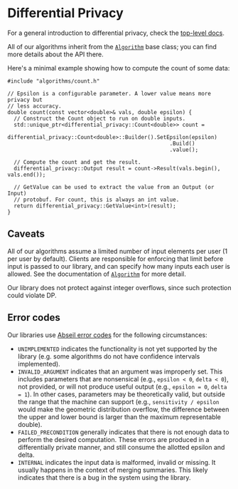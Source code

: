 
# Differential Privacy

For a general introduction to differential privacy, check the
[top-level docs](https://github.com/google/differential-privacy/blob/main/differential_privacy.md).

All of our algorithms inherit from the [`Algorithm`](algorithms/algorithm.md)
base class; you can find more details about the API there.

Here's a minimal example showing how to compute the count of some data:

```
#include "algorithms/count.h"

// Epsilon is a configurable parameter. A lower value means more privacy but
// less accuracy.
double count(const vector<double>& vals, double epsilon) {
  // Construct the Count object to run on double inputs.
  std::unique_ptr<differential_privacy::Count<double>> count =
     differential_privacy::Count<double>::Builder().SetEpsilon(epsilon)
                                                   .Build()
                                                   .value();

  // Compute the count and get the result.
  differential_privacy::Output result = count->Result(vals.begin(), vals.end());

  // GetValue can be used to extract the value from an Output (or Input)
  // protobuf. For count, this is always an int value.
  return differential_privacy::GetValue<int>(result);
}

```

## Caveats

All of our algorithms assume a limited number of input elements per user (1 per
user by default). Clients are responsible for enforcing that limit before input
is passed to our library, and can specify how many inputs each user is allowed.
See the documentation of [`Algorithm`](algorithms/algorithm.md) for more detail.

Our library does not protect against integer overflows, since such protection
could violate DP.

## Error codes

Our libraries use
[Abseil error codes](https://github.com/abseil/abseil-cpp/blob/master/absl/status/status.h#L90)
for the following circumstances:

*   `UNIMPLEMENTED` indicates the functionality is not yet supported by the
    library (e.g. some algorithms do not have confidence intervals implemented).
*   `INVALID_ARGUMENT` indicates that an argument was improperly set. This
    includes parameters that are nonsensical (e.g., `epsilon < 0`, `delta < 0`),
    not provided, or will not produce useful output (e.g., `epsilon = 0`,
    `delta = 1`). In other cases, parameters may be theoretically valid, but
    outside the range that the machine can support (e.g., `sensitivity / epsilon`
    would make the geometric distribution overflow, the difference between the
    upper and lower bound is larger than the maximum representable double).
*   `FAILED_PRECONDITION` generally indicates that there is not enough data to
    perform the desired computation. These errors are produced in a
    differentially private manner, and still consume the allotted epsilon and
    delta.
*   `INTERNAL` indicates the input data is malformed, invalid or missing. It
    usually happens in the context of merging summaries. This likely indicates
    that there is a bug in the system using the library.
